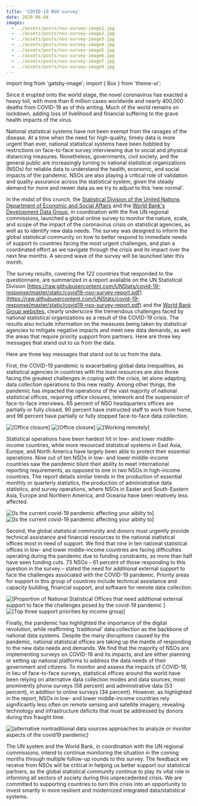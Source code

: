 ```yaml
---
title: 'COVID-19 NSO survey'
date: 2020-06-04
images:
  - ../assets/posts/nso-survey-image1.jpg
  - ../assets/posts/nso-survey-image2.jpg
  - ../assets/posts/nso-survey-image3.jpg
  - ../assets/posts/nso-survey-image4.jpg
  - ../assets/posts/nso-survey-image5.jpg
  - ../assets/posts/nso-survey-image6.jpg
  - ../assets/posts/nso-survey-image7.jpg
  - ../assets/posts/nso-survey-image8.jpg
---
```


import Img from 'gatsby-image'; import { Box } from 'theme-ui';

Since it erupted onto the world stage, the novel coronavirus has exacted a heavy
toll, with more than 6 million cases worldwide and nearly 400,000 deaths from
COVID-19 as of this writing. Much of the world remains on lockdown, adding loss
of livelihood and financial suffering to the grave health impacts of the virus.

National statistical systems have not been exempt from the ravages of the
disease. At a time when the need for high-quality, timely data is more urgent
than ever, national statistical systems have been hobbled by restrictions on
face-to-face survey interviewing due to social and physical distancing measures.
Nonetheless, governments, civil society, and the general public are increasingly
turning to national statistical organizations (NSOs) for reliable data to
understand the health, economic, and social impacts of the pandemic. NSOs are
also playing a critical role of validation and quality assurance across the
statistical system, given the steady demand for more and newer data as we try to
adjust to this ‘new normal’.

In the midst of this crunch, the
[Statistical Division of the United Nations Department of Economic and Social Affairs](http://unstats.un.org/)
and the [World Bank's Development Data Group](http://data.worldbank.org/), in
coordination with the five UN regional commissions, launched a global online
survey to monitor the nature, scale, and scope of the impact of the coronavirus
crisis on statistical agencies, as well as to identify new data needs. The
survey was designed to inform the global statistical community on how to better
respond to immediate needs of support to countries facing the most urgent
challenges, and plan a coordinated effort as we navigate through the crisis and
its impact over the next few months. A second wave of the survey will be
launched later this month.

The survey results, covering the 122 countries that responded to the
questionnaire, are summarized in a report available on the UN Statistical
Division
[https://raw.githubusercontent.com/UNStats/covid-19-response/master/static/covid19-nso-survey-report.pdf](https://raw.githubusercontent.com/UNStats/covid-19-response/master/static/covid19-nso-survey-report.pdf)
and the [World Bank Group websites](http://data.worldbank.org/), clearly
underscore the tremendous challenges faced by national statistical organizations
as a result of the COVID-19 crisis. The results also include information on the
measures being taken by statistical agencies to mitigate negative impacts and
meet new data demands, as well the areas that require priority support from
partners. Here are three key messages that stand out to us from the data.

Here are three key messages that stand out to us from the data.

First, the COVID-19 pandemic is exacerbating global data inequalities, as
statistical agencies in countries with the least resources are also those facing
the greatest challenges in coping with the crisis, let alone adapting data
collection operations to this new reality. Among other things, the pandemic has
impacted the operations of the vast majority of national statistical offices,
requiring office closures, telework and the suspension of face-to-face
interviews. 65 percent of NSO headquarters offices are partially or fully
closed, 90 percent have instructed staff to work from home, and 96 percent have
partially or fully stopped face-to-face data collection.

<Box mb={3}>
<Img
fluid={props.images[0]}
title="[Office closure]"
alt="[Office closure]"
/>
</Box>

<Box mb={3}>
<Img
fluid={props.images[1]}
title="[Office closure]"
alt="[Office closure]"
/>
</Box>

<Box mb={3}>
<Img
fluid={props.images[2]}
title="[Working remotely]"
alt="[Working remotely]"
/>
</Box>

Statistical operations have been hardest hit in low- and lower middle-income
countries, while more resourced statistical systems in East Asia, Europe, and
North America have largely been able to protect their essential operations. Nine
out of ten NSOs in low- and lower middle-income countries saw the pandemic blunt
their ability to meet international reporting requirements, as opposed to one in
two NSOs in high-income countries. The report details similar trends in the
production of essential monthly or quarterly statistics, the production of
administrative data statistics, and survey operations, where NSOs in Easter and
South-Eastern Asia, Europe and Northern America, and Oceania have been
relatively less affected.

<Box mb={3}>
<Img
fluid={props.images[3]}
title="[Is the current covid-19 pandemic affecting your aiblity to]"
alt="[Is the current covid-19 pandemic affecting your aiblity to]"
/>
</Box>

<Box mb={3}>
<Img
fluid={props.images[4]}
title="[Is the current covid-19 pandemic affecting your aiblity to]"
alt="[Is the current covid-19 pandemic affecting your aiblity to]"
/>
</Box>

Second, the global statistical community and donors must urgently provide
technical assistance and financial resources to the national statistical offices
most in need of support. We find that nine in ten national statistical offices
in low- and lower middle-income countries are facing difficulties operating
during the pandemic due to funding constraints, as more than half have seen
funding cuts. 73 NSOs – 61 percent of those responding to this question in the
survey – stated the need for additional external support to face the challenges
associated with the COVID-19 pandemic. Priority areas for support in this group
of countries include technical assistance and capacity building, financial
support, and software for remote data collection.

<Box mb={3}>
<Img
fluid={props.images[5]}
title="[Proportion of National Statistical Offices that need additional external support to face the challenges posed by the covid-19 pandemic]"
alt="[Proportion of National Statistical Offices that need additional external support to face the challenges posed by the covid-19 pandemic
]"
/>
</Box>

<Box mb={3}>
<Img
fluid={props.images[6]}
title="[Top three support priorities by income group]"
alt="[Top three support priorities by income group]"
/>
</Box>

Finally, the pandemic has highlighted the importance of the digital revolution,
while reaffirming ‘traditional’ data collection as the backbone of national data
systems. Despite the many disruptions caused by the pandemic, national
statistical offices are taking up the mantle of responding to the new data needs
and demands. We find that the majority of NSOs are implementing surveys on
COVID-19 and its impacts, and are either planning or setting up national
platforms to address the data needs of their government and citizens. To monitor
and assess the impacts of COVID-19, in lieu of face-to-face surveys, statistical
offices around the world have been relying on alternative data collection modes
and data sources, most prominently phone surveys (58 percent) and administrative
data (53 percent), in addition to online surveys (34 percent). However, as
highlighted in the report, NSOs in low- and lower middle-income countries rely
significantly less often on remote sensing and satellite imagery, revealing
technology and infrastructure deficits that must be addressed by donors during
this fraught time.

<Box mb={3}>
<Img
fluid={props.images[7]}
title="[alternative nontraditional data sources approaches to analyze or monitor aspects of the covid19 pandemic]"
alt="[alternative nontraditional data sources approaches to analyze or monitor aspects of the covid19 pandemic]"
/>
</Box>

The UN system and the World Bank, in coordination with the UN regional
commissions, intend to continue monitoring the situation in the coming months
through multiple follow-up rounds to this survey. The feedback we receive from
NSOs will be critical in helping us better support our statistical partners, as
the global statistical community continue to play its vital role in informing
all sectors of society during this unprecedented crisis. We are committed to
supporting countries to turn this crisis into an opportunity to invest smartly
in more resilient and modernized integrated data/statistical systems.
